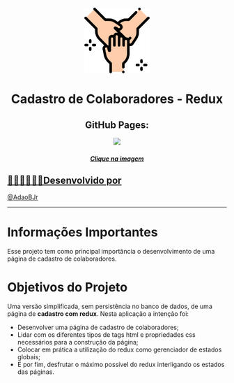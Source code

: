 <p align="center"><img width='150px' src='https://github.com/AdaoBJr/CadastroColaboradores/blob/main/src/images/work3.png' />
<h1 align="center"> Cadastro de Colaboradores - Redux </h1>  </p>

<h2 align="center">GitHub Pages:</h2>
 
 <div align="center">
   <a href="https://adaobjr.github.io/CadastroColaboradores/" target="_blank">
    <img width='100px' src='https://image.flaticon.com/icons/png/512/5222/5222347.png' target="_blank" />
 </div>
 
<h5 align="center">Clique na imagem</h5>

## 🧑🏻‍💻👩🏾‍💻Desenvolvido por

@[AdaoBJr](https://github.com/AdaoBJr)

---

# Informações Importantes

Esse projeto tem como principal importância o desenvolvimento de uma página de cadastro de colaboradores.

# Objetivos do Projeto

Uma versão simplificada, sem persistência no banco de dados, de uma página de **cadastro com redux**. 
Nesta aplicação a intenção foi:
  - Desenvolver uma página de cadastro de colaboradores;
  - Lidar com os diferentes tipos de tags html e propriedades css necessários para a construção da página;
  - Colocar em prática a utilização do redux como gerenciador de estados globais;
  - E por fim, desfrutar o máximo possível do redux interligando os estados das páginas.
